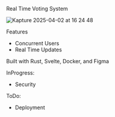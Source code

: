 Real Time Voting System

![Kapture 2025-04-02 at 16 24 48](https://github.com/user-attachments/assets/272699fe-cb1c-4ed8-a3bf-99253d3a283f)

Features
- Concurrent Users
- Real Time Updates

Built with Rust, Svelte, Docker, and Figma

InProgress:
- Security

ToDo:
- Deployment

